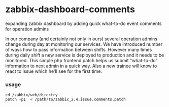 zabbix-dashboard-comments
===
expanding zabbix dashboard by adding quick what-to-do event comments for operation admins

In our company (and certainly not only in ours) several operation admins change during day at monitoring our services. We have introduced number of ways how to pass information between shifts. However many times during daily shift a new service is deployed to production and it needs to be monitored. This simple php frontend patch helps us submit "what-to-do" information to next admin in a quick way. Also a new trainee will know to react to issue which he'll see for the first time.

### usage
```
cd /zabbix/web/directry
patch -p1  < /path/to/zabbix_2.4.issue.comments.patch
```
